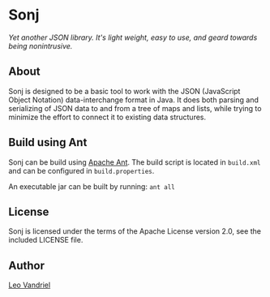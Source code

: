 Sonj
====

*Yet another JSON library. It's light weight, easy to use, and geard towards being nonintrusive.*

About
-----
Sonj is designed to be a basic tool to work with the JSON (JavaScript Object Notation) data-interchange format in Java.
It does both parsing and serializing of JSON data to and from a tree of maps and lists, while trying to minimize the effort to connect it to existing data structures.

Build using Ant
---------------
Sonj can be build using [Apache Ant](http://ant.apache.org/). The build script is located in `build.xml` and can be configured in `build.properties`.

An executable jar can be built by running: `ant all`

License
-------
Sonj is licensed under the terms of the Apache License version 2.0, see the included LICENSE file.

Author
------
[Leo Vandriel](http://www.leovandriel.com/)